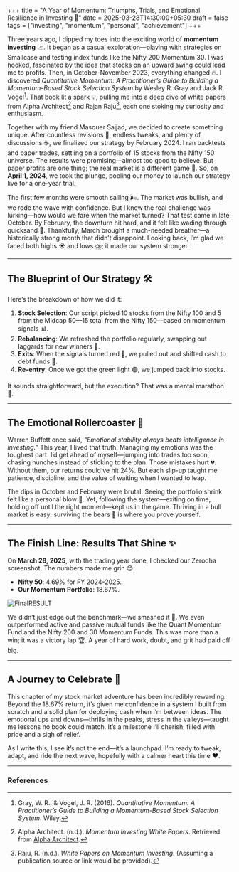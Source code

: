 +++
title = "A Year of Momentum: Triumphs, Trials, and Emotional Resilience in Investing 🚀"
date = 2025-03-28T14:30:00+05:30
draft = false
tags = ["investing", "momentum", "personal", "achievement"]
+++



Three years ago, I dipped my toes into the exciting world of **momentum investing** 📈. It began as a casual exploration—playing with strategies on Smallcase and testing index funds like the Nifty 200 Momentum 30. I was hooked, fascinated by the idea that stocks on an upward swing could lead me to profits. Then, in October-November 2023, everything changed 🔥. I discovered *Quantitative Momentum: A Practitioner’s Guide to Building a Momentum-Based Stock Selection System* by Wesley R. Gray and Jack R. Vogel[^1]. That book lit a spark 💡, pulling me into a deep dive of white papers from Alpha Architect[^2] and Rajan Raju[^3], each one stoking my curiosity and enthusiasm.

Together with my friend Masquer Sajjad, we decided to create something unique. After countless revisions 🌙, endless tweaks, and plenty of discussions ☕, we finalized our strategy by February 2024. I ran backtests and paper trades, settling on a portfolio of 15 stocks from the Nifty 150 universe. The results were promising—almost too good to believe. But paper profits are one thing; the real market is a different game 🎲. So, on **April 1, 2024**, we took the plunge, pooling our money to launch our strategy live for a one-year trial.

The first few months were smooth sailing 🌬️. The market was bullish, and we rode the wave with confidence. But I knew the real challenge was lurking—how would we fare when the market turned? That test came in late October. By February, the downturn hit hard, and it felt like wading through quicksand 🥳. Thankfully, March brought a much-needed breather—a historically strong month that didn’t disappoint. Looking back, I’m glad we faced both highs ☀️ and lows ⛈️; it made our system stronger.

---

## The Blueprint of Our Strategy 🛠️

Here’s the breakdown of how we did it:

1. **Stock Selection**: Our script picked 10 stocks from the Nifty 100 and 5 from the Midcap 50—15 total from the Nifty 150—based on momentum signals 📊.
2. **Rebalancing**: We refreshed the portfolio regularly, swapping out laggards for new winners 🔄.
3. **Exits**: When the signals turned red 🚨, we pulled out and shifted cash to debt funds 💼.
4. **Re-entry**: Once we got the green light 🟢, we jumped back into stocks.

It sounds straightforward, but the execution? That was a mental marathon 🧠.

---

## The Emotional Rollercoaster 🎢

Warren Buffett once said, *“Emotional stability always beats intelligence in investing.”* This year, I lived that truth. Managing my emotions was the toughest part. I’d get ahead of myself—jumping into trades too soon, chasing hunches instead of sticking to the plan. Those mistakes hurt 💔. Without them, our returns could’ve hit 24%. But each slip-up taught me patience, discipline, and the value of waiting when I wanted to leap.

The dips in October and February were brutal. Seeing the portfolio shrink felt like a personal blow 👊. Yet, following the system—exiting on time, holding off until the right moment—kept us in the game. Thriving in a bull market is easy; surviving the bears 🐻 is where you prove yourself.


---
## The Finish Line: Results That Shine ✨

On **March 28, 2025**, with the trading year done, I checked our Zerodha screenshot. The numbers made me grin 😊:

- **Nifty 50**: 4.69% for FY 2024-2025.
- **Our Momentum Portfolio**: 18.67%.

![FinalRESULT](Result.jpg)

We didn’t just edge out the benchmark—we smashed it 🎯. We even outperformed active and passive mutual funds like the Quant Momentum Fund and the Nifty 200 and 30 Momentum Funds. This was more than a win; it was a victory lap 🏆. A year of hard work, doubt, and grit had paid off big.

---

## A Journey to Celebrate 🎉

This chapter of my stock market adventure has been incredibly rewarding. Beyond the 18.67% return, it’s given me confidence in a system I built from scratch and a solid plan for deploying cash when I’m between ideas. The emotional ups and downs—thrills in the peaks, stress in the valleys—taught me lessons no book could match. It’s a milestone I’ll cherish, filled with pride and a sigh of relief.

As I write this, I see it’s not the end—it’s a launchpad. I’m ready to tweak, adapt, and ride the next wave, hopefully with a calmer heart this time ❤️.

---

### References

[^1]: Gray, W. R., & Vogel, J. R. (2016). *Quantitative Momentum: A Practitioner’s Guide to Building a Momentum-Based Stock Selection System*. Wiley.
[^2]: Alpha Architect. (n.d.). *Momentum Investing White Papers*. Retrieved from [Alpha Architect](https://alphaarchitect.com/).
[^3]: Raju, R. (n.d.). *White Papers on Momentum Investing*. (Assuming a publication source or link would be provided).